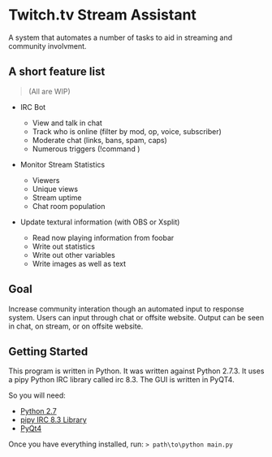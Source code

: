 Twitch.tv Stream Assistant
=============

A system that automates a number of tasks to aid in streaming and community involvment.

A short feature list 
--------------------
>(All are WIP)

  * IRC Bot
    * View and talk in chat
    * Track who is online (filter by mod, op, voice, subscriber)
    * Moderate chat (links, bans, spam, caps)
    * Numerous triggers (!command <arguments>)

  * Monitor Stream Statistics
    * Viewers
    * Unique views
    * Stream uptime
    * Chat room population

  * Update textural information (with OBS or Xsplit)
    * Read now playing information from foobar
    * Write out statistics
    * Write out other variables
    * Write images as well as text

Goal
-------

Increase community interation though an automated input to response system. Users can input through chat or offsite website. Output can be seen in chat, on stream, or on offsite website.

Getting Started
---------------

This program is written in Python. It was written against Python 2.7.3. It uses a pipy Python IRC library called irc 8.3. The GUI is written in PyQT4.

So you will need:

 * [Python 2.7](http://www.python.org/download/releases/2.7/)
 * [pipy IRC 8.3 Library](https://pypi.python.org/pypi/irc/)
 * [PyQt4](http://www.riverbankcomputing.com/software/pyqt/download)


Once you have everything installed, run:
    `> path\to\python main.py`
